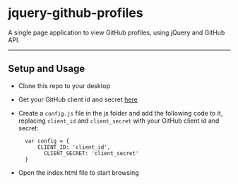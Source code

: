 # jquery-github-profiles
A single page application to view GitHub profiles, using jQuery and GitHub API.

---

## Setup and Usage
- Clone this repo to your desktop
- Get your GitHub client id and secret [here](https://github.com/settings/developers)
- Create a `config.js` file in the js folder and add the following code to it, replacing `client_id` and `client_secret` with your GitHub client id and secret:

		var config = {
			CLIENT_ID: 'client_id',
              CLIENT_SECRET: 'client_secret'
		}
	
- Open the index.html file to start browsing
